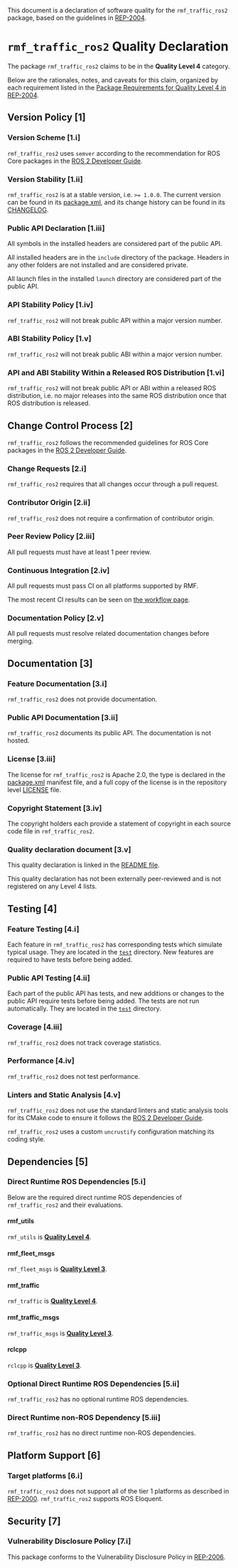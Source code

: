 This document is a declaration of software quality for the `rmf_traffic_ros2` package, based on the guidelines in [REP-2004](https://www.ros.org/reps/rep-2004.html).

# `rmf_traffic_ros2` Quality Declaration

The package `rmf_traffic_ros2` claims to be in the **Quality Level 4** category.

Below are the rationales, notes, and caveats for this claim, organized by each requirement listed in the [Package Requirements for Quality Level 4 in REP-2004](https://www.ros.org/reps/rep-2004.html).

## Version Policy [1]

### Version Scheme [1.i]

`rmf_traffic_ros2` uses `semver` according to the recommendation for ROS Core packages in the [ROS 2 Developer Guide](https://index.ros.org/doc/ros2/Contributing/Developer-Guide/#versioning).

### Version Stability [1.ii]

`rmf_traffic_ros2` is at a stable version, i.e. `>= 1.0.0`.
The current version can be found in its [package.xml](package.xml), and its change history can be found in its [CHANGELOG](CHANGELOG.rst).

### Public API Declaration [1.iii]

All symbols in the installed headers are considered part of the public API.

All installed headers are in the `include` directory of the package.
Headers in any other folders are not installed and are considered private.

All launch files in the installed `launch` directory are considered part of the public API.

### API Stability Policy [1.iv]

`rmf_traffic_ros2` will not break public API within a major version number.

### ABI Stability Policy [1.v]

`rmf_traffic_ros2` will not break public ABI within a major version number.

### API and ABI Stability Within a Released ROS Distribution [1.vi]

`rmf_traffic_ros2` will not break public API or ABI within a released ROS distribution, i.e. no major releases into the same ROS distribution once that ROS distribution is released.

## Change Control Process [2]

`rmf_traffic_ros2` follows the recommended guidelines for ROS Core packages in the [ROS 2 Developer Guide](https://index.ros.org/doc/ros2/Contributing/Developer-Guide/#package-requirements).

### Change Requests [2.i]

`rmf_traffic_ros2` requires that all changes occur through a pull request.

### Contributor Origin [2.ii]

`rmf_traffic_ros2` does not require a confirmation of contributor origin.

### Peer Review Policy [2.iii]

All pull requests must have at least 1 peer review.

### Continuous Integration [2.iv]

All pull requests must pass CI on all platforms supported by RMF.

The most recent CI results can be seen on [the workflow page](https://github.com/osrf/rmf_core/actions?query=workflow%3Abuild+branch%3Amaster).

### Documentation Policy [2.v]

All pull requests must resolve related documentation changes before merging.

## Documentation [3]

### Feature Documentation [3.i]

`rmf_traffic_ros2` does not provide documentation.

### Public API Documentation [3.ii]

`rmf_traffic_ros2` documents its public API.
The documentation is not hosted.

### License [3.iii]

The license for `rmf_traffic_ros2` is Apache 2.0, the type is declared in the [package.xml](package.xml) manifest file, and a full copy of the license is in the repository level [LICENSE](../LICENSE) file.

### Copyright Statement [3.iv]

The copyright holders each provide a statement of copyright in each source code file in `rmf_traffic_ros2`.

### Quality declaration document [3.v]

This quality declaration is linked in the [README file](README.md).

This quality declaration has not been externally peer-reviewed and is not registered on any Level 4 lists.

## Testing [4]

### Feature Testing [4.i]

Each feature in `rmf_traffic_ros2` has corresponding tests which simulate typical usage.
They are located in the [`test`](https://github.com/osrf/rmf_core/tree/master/rmf_traffic_ros2/test) directory.
New features are required to have tests before being added.

### Public API Testing [4.ii]

Each part of the public API has tests, and new additions or changes to the public API require tests before being added.
The tests are not run automatically.
They are located in the [`test`](https://github.com/osrf/rmf_core/tree/master/rmf_traffic_ros2/test) directory.

### Coverage [4.iii]

`rmf_traffic_ros2` does not track coverage statistics.

### Performance [4.iv]

`rmf_traffic_ros2` does not test performance.

### Linters and Static Analysis [4.v]

`rmf_traffic_ros2` does not use the standard linters and static analysis tools for its CMake code to ensure it follows the [ROS 2 Developer Guide](https://index.ros.org/doc/ros2/Contributing/Developer-Guide/#linters).

`rmf_traffic_ros2` uses a custom `uncrustify` configuration matching its coding style.

## Dependencies [5]

### Direct Runtime ROS Dependencies [5.i]

Below are the required direct runtime ROS dependencies of `rmf_traffic_ros2` and their evaluations.

#### rmf\_utils

`rmf_utils` is [**Quality Level 4**](https://github.com/osrf/rmf_core/blob/master/rmf_utils/QUALITY_DECLARATION.md).

#### rmf\_fleet\_msgs

`rmf_fleet_msgs` is [**Quality Level 3**](https://github.com/osrf/rmf_core/blob/master/rmf_fleet_msgs/QUALITY_DECLARATION.md).

#### rmf\_traffic

`rmf_traffic` is [**Quality Level 4**](https://github.com/osrf/rmf_core/blob/master/rmf_traffic/QUALITY_DECLARATION.md).

#### rmf\_traffic\_msgs

`rmf_traffic_msgs` is [**Quality Level 3**](https://github.com/osrf/rmf_core/blob/master/rmf_traffic_msgs/QUALITY_DECLARATION.md).

#### rclcpp

`rclcpp` is [**Quality Level 3**](https://github.com/ros2/rclcpp/blob/master/rclcpp/QUALITY_DECLARATION.md).

### Optional Direct Runtime ROS Dependencies [5.ii]

`rmf_traffic_ros2` has no optional runtime ROS dependencies.

### Direct Runtime non-ROS Dependency [5.iii]

`rmf_traffic_ros2` has no direct runtime non-ROS dependencies.

## Platform Support [6]

### Target platforms [6.i]

`rmf_traffic_ros2` does not support all of the tier 1 platforms as described in [REP-2000](https://www.ros.org/reps/rep-2000.html#support-tiers).
`rmf_traffic_ros2` supports ROS Eloquent.

## Security [7]

### Vulnerability Disclosure Policy [7.i]

This package conforms to the Vulnerability Disclosure Policy in [REP-2006](https://www.ros.org/reps/rep-2006.html).
